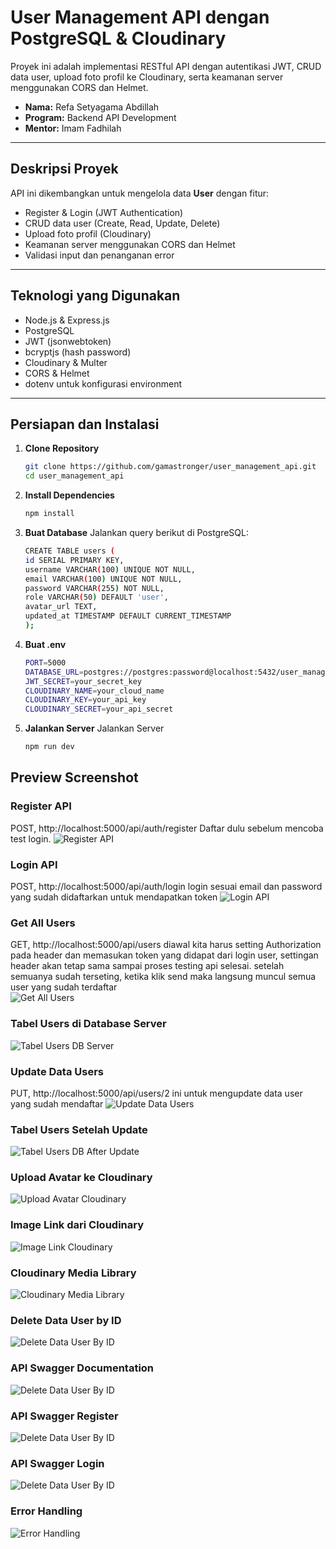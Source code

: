 # User Management API dengan PostgreSQL & Cloudinary

Proyek ini adalah implementasi RESTful API dengan autentikasi JWT, CRUD data user, upload foto profil ke Cloudinary, serta keamanan server menggunakan CORS dan Helmet.

- **Nama:** Refa Setyagama Abdillah
- **Program:** Backend API Development
- **Mentor:** Imam Fadhilah

---

## Deskripsi Proyek

API ini dikembangkan untuk mengelola data **User** dengan fitur:
- Register & Login (JWT Authentication)
- CRUD data user (Create, Read, Update, Delete)
- Upload foto profil (Cloudinary)
- Keamanan server menggunakan CORS dan Helmet
- Validasi input dan penanganan error

---

## Teknologi yang Digunakan

- Node.js & Express.js  
- PostgreSQL  
- JWT (jsonwebtoken)  
- bcryptjs (hash password)  
- Cloudinary & Multer  
- CORS & Helmet  
- dotenv untuk konfigurasi environment

---

## Persiapan dan Instalasi

1. **Clone Repository**
   ```bash
   git clone https://github.com/gamastronger/user_management_api.git
   cd user_management_api
2. **Install Dependencies**
   ```bash
   npm install
3. **Buat Database**
   Jalankan query berikut di PostgreSQL:
   ```bash
   CREATE TABLE users (
   id SERIAL PRIMARY KEY,
   username VARCHAR(100) UNIQUE NOT NULL,
   email VARCHAR(100) UNIQUE NOT NULL,
   password VARCHAR(255) NOT NULL,
   role VARCHAR(50) DEFAULT 'user',
   avatar_url TEXT,
   updated_at TIMESTAMP DEFAULT CURRENT_TIMESTAMP
   );
4. **Buat .env**
   ```bash
   PORT=5000
   DATABASE_URL=postgres://postgres:password@localhost:5432/user_management
   JWT_SECRET=your_secret_key
   CLOUDINARY_NAME=your_cloud_name
   CLOUDINARY_KEY=your_api_key
   CLOUDINARY_SECRET=your_api_secret

5. **Jalankan Server**
   Jalankan Server
   ```bash
   npm run dev

## Preview Screenshot

### Register API
POST, http://localhost:5000/api/auth/register
Daftar dulu sebelum mencoba test login.
![Register API](./src/assets/RegisterAPI.png)

### Login API
POST, http://localhost:5000/api/auth/login
login sesuai email dan password yang sudah didaftarkan untuk mendapatkan token
![Login API](./src/assets/LoginAPI.png)

### Get All Users
GET, http://localhost:5000/api/users
diawal kita harus setting Authorization pada header dan memasukan token yang didapat dari login user, settingan header akan tetap sama sampai proses testing api selesai. setelah semuanya sudah terseting, ketika klik send maka langsung muncul semua user yang sudah terdaftar  
![Get All Users](./src/assets/GetAllUsersAPI.png)

### Tabel Users di Database Server
![Tabel Users DB Server](./src/assets/TabelUsersDBeaver.png)

### Update Data Users
PUT, http://localhost:5000/api/users/2
ini untuk mengupdate data user yang sudah mendaftar
![Update Data Users](./src/assets/UpdateDataUsers.png)

### Tabel Users Setelah Update
![Tabel Users DB After Update](./src/assets/TabelUsersDBAfterUpdate.png)

### Upload Avatar ke Cloudinary
![Upload Avatar Cloudinary](./src/assets/UploadAvatarCloudinary.png)

### Image Link dari Cloudinary
![Image Link Cloudinary](./src/assets/imagelinkcloudinary.png)

### Cloudinary Media Library
![Cloudinary Media Library](./src/assets/CloudinaryMediaLibrary.png)

### Delete Data User by ID
![Delete Data User By ID](./src/assets/DeleteDataUserByID.png)

### API Swagger Documentation
![Delete Data User By ID](./src/assets/api-swg-doc.png)

### API Swagger Register
![Delete Data User By ID](./src/assets/regis-swg.png)

### API Swagger Login
![Delete Data User By ID](./src/assets/login-swg.png)

### Error Handling
![Error Handling](./src/assets/ErrorHandling.png)

